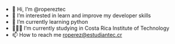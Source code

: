 - 👋 Hi, I’m @ropereztec
- 👀 I’m interested in learn and improve my developer skills 
- 🌱 I’m currently learning python
- 👨🏽‍💻 I’m currently studying in Costa Rica Institute of Technology
- 📫 How to reach me roperez@estudiantec.cr

<!---
ropereztec/ropereztec is a ✨ special ✨ repository because its `README.md` (this file) appears on your GitHub profile.
You can click the Preview link to take a look at your changes.
--->
